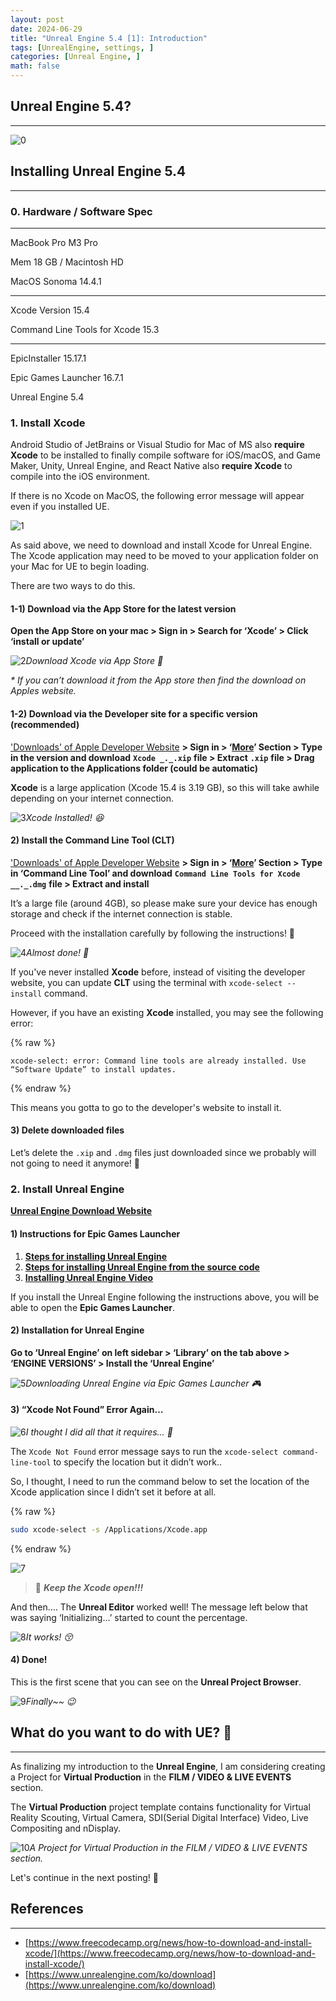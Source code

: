```yaml
---
layout: post
date: 2024-06-29
title: "Unreal Engine 5.4 [1]: Introduction"
tags: [UnrealEngine, settings, ]
categories: [Unreal Engine, ]
math: false
---
```




## Unreal Engine 5.4?


---


![0](/assets/img/2024-06-29-Unreal-Engine-5.4-[1]:-Introduction.md/0.png)



## **Installing Unreal Engine 5.4**


---



### 0. Hardware / Software Spec


---


MacBook Pro M3 Pro


Mem 18 GB / Macintosh HD


MacOS Sonoma 14.4.1


---


Xcode Version 15.4


Command Line Tools for Xcode 15.3


---


EpicInstaller 15.17.1


Epic Games Launcher 16.7.1


Unreal Engine 5.4



### 1. Install Xcode


Android Studio of JetBrains or Visual Studio for Mac of MS also **require** **Xcode** to be installed to finally compile software for iOS/macOS, and Game Maker, Unity, Unreal Engine, and React Native also **require Xcode** to compile into the iOS environment.


If there is no Xcode on MacOS, the following error message will appear even if you installed UE.


![1](/assets/img/2024-06-29-Unreal-Engine-5.4-[1]:-Introduction.md/1.png)


As said above, we need to download and install Xcode for Unreal Engine. The Xcode application may need to be moved to your application folder on your Mac for UE to begin loading. 


There are two ways to do this. 



#### 1-1) **Download via the App Store for the latest version**


**Open the App Store on your mac > Sign in > Search for ‘Xcode’ > Click ‘install or update’**


![2](/assets/img/2024-06-29-Unreal-Engine-5.4-[1]:-Introduction.md/2.png)_Download Xcode via App Store 🍎_


_* If you can’t download it from the App store then find the download on Apples website._



#### 1-2) **Download via the Developer site for a specific version (recommended)**


['Downloads' of Apple Developer Website](https://developer.apple.com/download/) **> Sign in > ‘**[**More**](https://developer.apple.com/download/all/)**’ Section > Type in the version and download** **`Xcode _`**_**`.`**_**`_.xip`** **file > Extract** **`.xip`** **file > Drag application to the Applications folder (could be automatic)**


**Xcode** is a large application (Xcode 15.4 is 3.19 GB), so this will take awhile depending on your internet connection.


![3](/assets/img/2024-06-29-Unreal-Engine-5.4-[1]:-Introduction.md/3.png)_Xcode Installed! 😆_



#### 2) **Install the Command Line Tool (CLT)**


['Downloads' of Apple Developer Website](https://developer.apple.com/download/) **> Sign in > ‘**[**More**](https://developer.apple.com/download/all/)**’ Section > Type in ‘Command Line Tool’ and download** **`Command Line Tools for Xcode __._.dmg`** **file > Extract and install**


It’s a large file (around 4GB), so please make sure your device has enough storage and check if the internet connection is stable.


Proceed with the installation carefully by following the instructions! 🫰


![4](/assets/img/2024-06-29-Unreal-Engine-5.4-[1]:-Introduction.md/4.png)_Almost done! 👏_


If you've never installed **Xcode** before, instead of visiting the developer website, you can update **CLT** using the terminal with `xcode-select --install` command.


However, if you have an existing **Xcode** installed, you may see the following error:



{% raw %}
```text
xcode-select: error: Command line tools are already installed. Use “Software Update” to install updates.
```
{% endraw %}



This means you gotta to go to the developer's website to install it.



#### 3) Delete downloaded files


Let’s delete the `.xip` and `.dmg` files just downloaded since we probably will not going to need it anymore! 👋



### 2. Install Unreal Engine


[**Unreal Engine Download Website**](https://www.unrealengine.com/ko/download)



#### **1) Instructions for Epic Games Launcher**

1. [**Steps for installing Unreal Engine**](https://dev.epicgames.com/documentation/en-us/unreal-engine/installing-unreal-engine)
2. [**Steps for installing Unreal Engine from the source code**](https://dev.epicgames.com/documentation/en-us/unreal-engine/downloading-unreal-engine-source-code?application_version=5.4)
3. [**Installing Unreal Engine Video**](https://youtu.be/rldy9yY0yDU?si=pi8ApOu6B1IwnLSQ)

If you install the Unreal Engine following the instructions above, you will be able to open the **Epic Games Launcher**.



#### 2) Installation for Unreal Engine


**Go to ‘Unreal Engine’ on left sidebar > ‘Library’ on the tab above > ‘ENGINE VERSIONS’ > Install the ‘Unreal Engine’**


![5](/assets/img/2024-06-29-Unreal-Engine-5.4-[1]:-Introduction.md/5.png)_Downloading Unreal Engine via Epic Games Launcher 🎮_



#### 3) “Xcode Not Found” Error Again…


![6](/assets/img/2024-06-29-Unreal-Engine-5.4-[1]:-Introduction.md/6.png)_I thought I did all that it requires… 🤔_


The `Xcode Not Found` error message says to run the `xcode-select command-line-tool` to specify the location but it didn’t work..


So, I thought, I need to run the command below to set the location of the Xcode application since I didn’t set it before at all.



{% raw %}
```bash
sudo xcode-select -s /Applications/Xcode.app
```
{% endraw %}



![7](/assets/img/2024-06-29-Unreal-Engine-5.4-[1]:-Introduction.md/7.png)


> 👸 _**Keep the Xcode open!!!**_


And then…. The **Unreal Editor** worked well! The message left below that was saying ‘Initializing…’ started to count the percentage.


![8](/assets/img/2024-06-29-Unreal-Engine-5.4-[1]:-Introduction.md/8.png)_It works! 😚_



#### 4) Done!


This is the first scene that you can see on the **Unreal Project Browser**.


![9](/assets/img/2024-06-29-Unreal-Engine-5.4-[1]:-Introduction.md/9.png)_Finally~~ 😉_



## What do you want to do with UE? 🤩


---


As finalizing my introduction to the **Unreal Engine**, I am considering creating a Project for **Virtual Production** in the **FILM / VIDEO & LIVE EVENTS** section.


The **Virtual Production** project template contains functionality for Virtual Reality Scouting, Virtual Camera, SDI(Serial Digital Interface) Video, Live Compositing and nDisplay.


![10](/assets/img/2024-06-29-Unreal-Engine-5.4-[1]:-Introduction.md/10.png)_A Project for Virtual Production in the FILM / VIDEO & LIVE EVENTS section._


Let's continue in the next posting! 💝



## References


---

- [https://www.freecodecamp.org/news/how-to-download-and-install-xcode/](https://www.freecodecamp.org/news/how-to-download-and-install-xcode/)
- [https://www.unrealengine.com/ko/download](https://www.unrealengine.com/ko/download)
